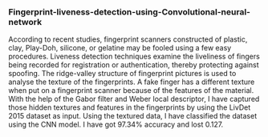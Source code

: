 ### Fingerprint-liveness-detection-using-Convolutional-neural-network


According to recent studies, fingerprint scanners constructed of plastic, clay, Play-Doh, silicone, or gelatine may be fooled using a few easy procedures. Liveness detection techniques examine the liveliness of fingers being recorded for registration or authentication, thereby protecting against spoofing. The ridge-valley structure of fingerprint pictures is used to analyse the texture of the fingerprints. A fake finger has a different texture when put on a fingerprint scanner because of the features of the material. With the help of the Gabor filter and Weber local descriptor, I have captured those hidden textures and features in the fingerprints by using the LivDet 2015 dataset as input. Using the textured data, I have classified the dataset using the CNN model. I have got 97.34% accuracy and lost 0.127.
